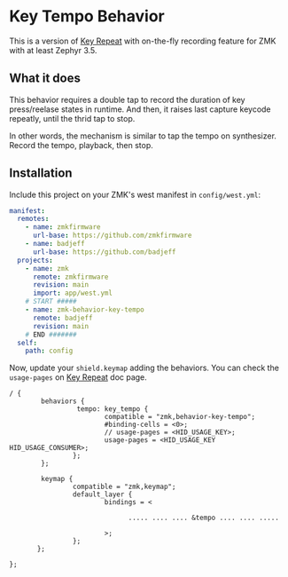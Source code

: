 # Key Tempo Behavior

This is a version of [Key Repeat](https://zmk.dev/docs/behaviors/key-repeat) with on-the-fly recording feature for ZMK with at least Zephyr 3.5.

## What it does

This behavior requires a double tap to record the duration of key press/reelase states in runtime. And then, it raises last capture keycode repeatly, until the thrid tap to stop.

In other words, the mechanism is similar to tap the tempo on synthesizer.
Record the tempo, playback, then stop.

## Installation

Include this project on your ZMK's west manifest in `config/west.yml`:

```yaml
manifest:
  remotes:
    - name: zmkfirmware
      url-base: https://github.com/zmkfirmware
    - name: badjeff
      url-base: https://github.com/badjeff
  projects:
    - name: zmk
      remote: zmkfirmware
      revision: main
      import: app/west.yml
    # START #####
    - name: zmk-behavior-key-tempo
      remote: badjeff
      revision: main
    # END #######
  self:
    path: config
```

Now, update your `shield.keymap` adding the behaviors. You can check the `usage-pages` on [Key Repeat](https://zmk.dev/docs/behaviors/key-repeat) doc page.

```keymap
/ {
        behaviors {
                 tempo: key_tempo {
                        compatible = "zmk,behavior-key-tempo";
                        #binding-cells = <0>;
                        // usage-pages = <HID_USAGE_KEY>;
                        usage-pages = <HID_USAGE_KEY HID_USAGE_CONSUMER>;
                };
        };

        keymap {
                compatible = "zmk,keymap";
                default_layer {
                        bindings = <

                              ..... .... .... &tempo .... .... .....

                        >;
                };
       };

};
```
